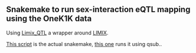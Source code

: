 ## Snakemake to run sex-interaction eQTL mapping using the OneK1K data

Using [Limix_QTL](https://github.com/single-cell-genetics/limix_qtl) a wrapper around [LIMIX](https://github.com/limix/glimix-core).

[This script](../snakemake_sex_interaction.smk) is the actual snakemake, [this one](../snakemake_runner.sh) runs it using qsub..
